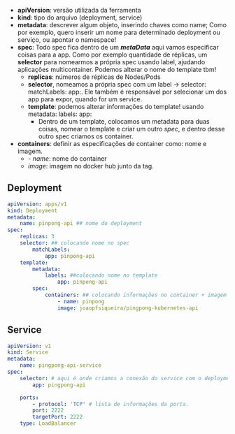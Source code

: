
- **apiVersion**: versão utilizada da ferramenta
- **kind**: tipo do arquivo (deployment, service)
- **metadata**: descrever algum objeto, inserindo chaves como name; Como por exemplo, quero inserir um nome para determinado deployment ou serviço, ou apontar o namespace!
- **spec**: Todo spec fica dentro de um ***metaData*** aqui vamos especificar coisas para a app. Como por exemplo quantidade de réplicas, um **selector** para nomearmos a própria spec usando label, ajudando aplicações multicontainer. Podemos alterar o nome do template tbm!
	- **replicas**: números de réplicas de Nodes/Pods
	- **selector**, nomeamos a própria spec com um label -> selector: matchLabels: app:. Ele também é responsável por selecionar um dos app para expor, quando for um service.
	- **template**: podemos alterar informações do template! usando metadata: labels: app:
		- Dentro de um template, colocamos um metadata para duas coisas, nomear o template e criar um outro _spec_, e dentro desse outro spec criamos os container.
- **containers**: definir as especificações de container como: nome e imagem.
	- *- name*: nome do container
	- *image*: imagem no docker hub junto da tag.



## Deployment

```yaml
apiVersion: apps/v1
kind: Deployment
metadata:
	name: pinpong-api ## nome do deployment
spec:
	replicas: 3
	selector: ## colocando nome no spec
		matchLabels:
			app: pinpong-api
	template:
		metadata:
			labels: ##colocando nome no template
				app: pinpong-api
		spec:
			containers: ## colocando informações no container + imagem
				- name: pinpong
				image: joaopfsiqueira/pingpong-kubernetes-api
```


## Service


```yaml
apiVersion: v1
kind: Service
metadata:
	name: pingpong-api-service
spec:
	selector: # aqui é onde criamos a conexão do service com o deployment, onde especificamos o nome da app criada no selector do deployment.
		app: pingpong-api

	ports:
		- protocol: 'TCP' # lista de informações da porta.
		port: 2222
		targetPort: 2222
	type: LoadBalancer
```